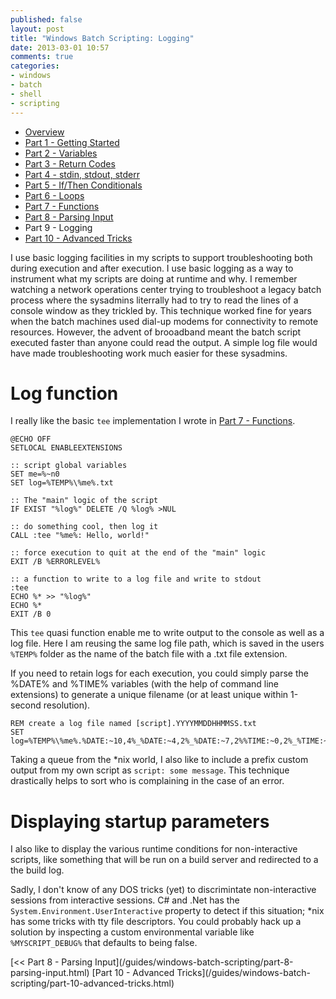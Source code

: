 ```yaml
---
published: false
layout: post
title: "Windows Batch Scripting: Logging"
date: 2013-03-01 10:57
comments: true
categories:
- windows
- batch
- shell
- scripting
---
```


* [Overview](/guides/windows-batch-scripting/index.html)
* [Part 1 - Getting Started](/guides/windows-batch-scripting/part-1-getting-started.html)
* [Part 2 - Variables](/guides/windows-batch-scripting/part-2-variables.html)
* [Part 3 - Return Codes](/guides/windows-batch-scripting/part-3-return-codes.html)
* [Part 4 - stdin, stdout, stderr](/guides/windows-batch-scripting/part-4-stdin-stdout-stderr.html)
* [Part 5 - If/Then Conditionals](/guides/windows-batch-scripting/part-5-if-then-conditionals.html)
* [Part 6 - Loops](/guides/windows-batch-scripting/part-6-loops.html)
* [Part 7 - Functions](/guides/windows-batch-scripting/part-7-functions.html)
* [Part 8 - Parsing Input](/guides/windows-batch-scripting/part-8-parsing-input.html)
* Part 9 - Logging
* [Part 10 - Advanced Tricks](/guides/windows-batch-scripting/part-10-advanced-tricks.html)


I use basic logging facilities in my scripts to support troubleshooting both during execution and after execution.  I use basic logging as a way to instrument what my scripts are doing at runtime and why.  I remember watching a network operations center trying to troubleshoot a legacy batch process
where the sysadmins literrally had to try to read the lines of a console window as they trickled by.  This technique worked fine for years when the
batch machines used dial-up modems for connectivity to remote resources.  However, the advent of brooadband meant the batch script executed faster than
anyone could read the output.  A simple log file would have made troubleshooting work much easier for these sysadmins.


# Log function

I really like the basic `tee` implementation I wrote in [Part 7 - Functions](/blog/2012/03/08/fundamentals-of-windows-shell-scripting-part-7-functions/).


    @ECHO OFF
    SETLOCAL ENABLEEXTENSIONS

    :: script global variables
    SET me=%~n0
    SET log=%TEMP%\%me%.txt

    :: The "main" logic of the script
    IF EXIST "%log%" DELETE /Q %log% >NUL

    :: do something cool, then log it
    CALL :tee "%me%: Hello, world!"

    :: force execution to quit at the end of the "main" logic
    EXIT /B %ERRORLEVEL%

    :: a function to write to a log file and write to stdout
    :tee
    ECHO %* >> "%log%"
    ECHO %*
    EXIT /B 0

This `tee` quasi function enable me to write output to the console as well as a log file.  Here I am reusing the same log file path, which is saved in the users `%TEMP%` folder as the name of the batch file with a .txt file extension.

If you need to retain logs for each execution, you could simply parse the %DATE% and %TIME% variables (with the help of command line extensions)
to generate a unique filename (or at least unique within 1-second resolution).

    REM create a log file named [script].YYYYMMDDHHMMSS.txt
    SET log=%TEMP%\%me%.%DATE:~10,4%_%DATE:~4,2%_%DATE:~7,2%%TIME:~0,2%_%TIME:~3,2%_%TIME:~6,2%.txt

Taking a queue from the *nix world, I also like to include a prefix custom output from my own script as `script: some message`.
This technique drastically helps to sort who is complaining in the case of an error.


# Displaying startup parameters

I also like to display the various runtime conditions for non-interactive scripts, like something that will be run on a build server and redirected to a
the build log.

Sadly, I don't know of any DOS tricks (yet) to discrimintate non-interactive sessions from interactive sessions.  C# and .Net has the `System.Environment.UserInteractive` property to detect if this situation; *nix has some tricks with tty file descriptors.  You could probably hack up a solution
by inspecting a custom environmental variable like `%MYSCRIPT_DEBUG%` that defaults to being false.


<span class="basic-alignment left">
[<< Part 8 - Parsing Input](/guides/windows-batch-scripting/part-8-parsing-input.html)
</span>
<span class="basic-alignment right">
[Part 10 - Advanced Tricks](/guides/windows-batch-scripting/part-10-advanced-tricks.html)
</span>
